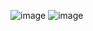 ![image](https://github.com/user-attachments/assets/8ff80c52-5d59-4d03-80ca-83eda77b2c6c)
![image](https://github.com/user-attachments/assets/18df9d96-486b-45b4-96c1-a2d948a27049)
